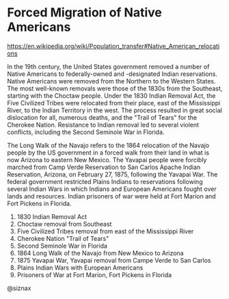 Forced Migration of Native Americans
====================================

https://en.wikipedia.org/wiki/Population_transfer#Native_American_relocations

In the 19th century, the United States government removed a number of
Native Americans to federally-owned and -designated Indian
reservations. Native Americans were removed from the Northern to the
Western States. The most well-known removals were those of the 1830s
from the Southeast, starting with the Choctaw people. Under the 1830
Indian Removal Act, the Five Civilized Tribes were relocated from
their place, east of the Mississippi River, to the Indian Territory in
the west. The process resulted in great social dislocation for all,
numerous deaths, and the "Trail of Tears" for the Cherokee
Nation. Resistance to Indian removal led to several violent conflicts,
including the Second Seminole War in Florida.

The Long Walk of the Navajo refers to the 1864 relocation of the
Navajo people by the US government in a forced walk from their land in
what is now Arizona to eastern New Mexico. The Yavapai people were
forcibly marched from Camp Verde Reservation to San Carlos Apache
Indian Reservation, Arizona, on February 27, 1875, following the
Yavapai War. The federal government restricted Plains Indians to
reservations following several Indian Wars in which Indians and
European Americans fought over lands and resources. Indian prisoners
of war were held at Fort Marion and Fort Pickens in Florida.

1. 1830 Indian Removal Act
1. Choctaw removal from Southeast
1. Five Civilized Tribes removal from east of the Mississippi River
1. Cherokee Nation "Trail of Tears"
1. Second Seminole War in Florida
1. 1864 Long Walk of the Navajo from New Mexico to Arizona
1. 1875 Yavapai War, Yavapai removal from Campe Verde to San Carlos
1. Plains Indian Wars with European Americans
1. Prisoners of War at Fort Marion, Fort Pickens in Florida


@siznax
